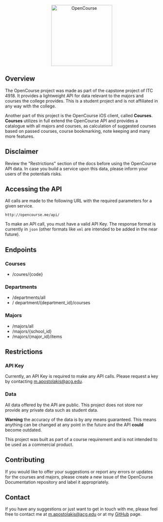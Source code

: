 <p align="center">
  <img src="http://open.course.s3.amazonaws.com/web.png" alt="OpenCourse" width="200"/>
</p>

## Overview
The OpenCourse project was made as part of the capstone project of ITC 4918. It provides a lightweight API for data relevant to the majors and courses the college provides. This is a student project and is not affiliated in any way with the college.

Another part of this project is the OpenCourse iOS client, called **Courses**. **Courses** utilizes in full extend the OpenCourse API and provides a catalogue with all majors and courses, as calculation of suggested courses based on passed courses, course bookmarking, note keeping and many more features.

## Disclaimer

Review the "Restrictions" section of the docs before using the OpenCourse API data. In case you build a service upon this data, please inform your users of the potentials risks.

## Accessing the API

All calls are made to the following URL with the required parameters for a given service.

`http://opencourse.me/api/`

To make an API call, you must have a valid API Key. The response format is currently in `json` (other formats like `xml` are intended to be added in the near future).

## Endpoints

### Courses

- /coures/{code}

### Departments

- /departments/all
- / department/{department_id}/courses

### Majors

- /majors/all
- /majors/{school_id}
- /majors/{major_id}/items

## Restrictions

### API Key
Currently, an API Key is required to make any API calls. Please request a key by contacting [m.apostolakis@acg.edu](mailto:m.apostolakis@acg.edu).

### Data

All data offered by the API are public. This project does not store nor provide any private data such as student data. 

**Warning** the accuracy of the data is by any means guaranteed.  This means anything can be changed at any point in the future and the API **could** become outdated.

This project was built as part of a course requirement and is not intended to be used as a commercial product.

## Contributing

If you would like to offer your suggestions or report any errors  or updates for the courses and majors, please create a new issue of the OpenCourse Documentation repository and label it appropriately.

## Contact

If you have any suggestions or just want to get in touch with me, please feel free to contact me at [m.apostolakis@acg.edu](mailto:m.apostolakis@acg.edu) or at my [GitHub](https://github.com/mapostolakis) page.
